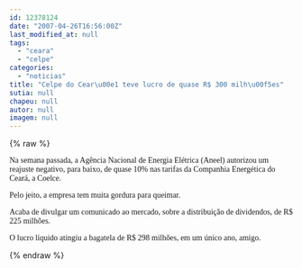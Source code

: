 ```yaml
---
id: 12378124
date: "2007-04-26T16:56:00Z"
last_modified_at: null
tags:
  - "ceara"
  - "celpe"
categories:
  - "noticias"
title: "Celpe do Cear\u00e1 teve lucro de quase R$ 300 milh\u00f5es"
sutia: null
chapeu: null
autor: null
imagem: null
---
```

{% raw %}
<p><P><FONT face=Verdana>Na semana passada, a Agência Nacional de Energia Elétrica (Aneel) autorizou um reajuste negativo, para baixo, de quase 10% nas tarifas da Companhia Energética do Ceará, a Coelce.</FONT></P></p>
<p><P><FONT face=Verdana>Pelo jeito, a empresa tem muita gordura para queimar.</FONT></P></p>
<p><P><FONT face=Verdana>Acaba de divulgar um comunicado ao mercado, sobre a distribuição de dividendos, de R$ 225 milhões.</FONT></P></p>
<p><P><FONT face=Verdana>O lucro líquido atingiu a bagatela de R$ 298 milhões, em um único ano, amigo.</FONT></P> </p>
{% endraw %}